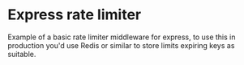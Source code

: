 # Express rate limiter 

Example of a basic rate limiter middleware for express, to use this in production you'd use Redis or similar to store limits expiring keys as suitable. 